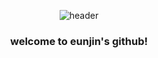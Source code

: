 <div align="center">
  
  ![header](https://capsule-render.vercel.app/api?type=shark&height=150&color=F6CEF5&reversal=true&textBg=false)

  ### welcome to eunjin's github!

</div>
